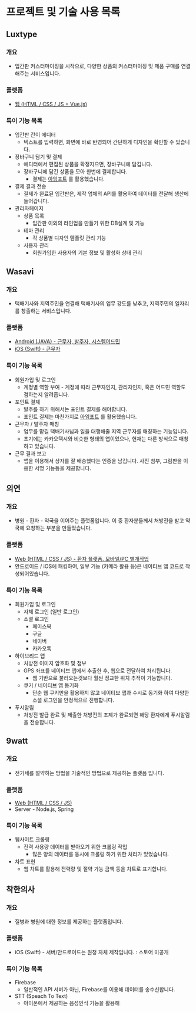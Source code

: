 # 프로젝트 및 기술 사용 목록

## Luxtype

### 개요

- 입간판 커스터마이징을 시작으로, 다양한 상품의 커스터마이징 및 제품 구매를 연결해주는 서비스입니다.

### 플랫폼

- [웹 (HTML / CSS / JS + Vue.js)](http://luxty.pe)

### 특이 기능 목록

- 입간판 간이 에디터
  - 텍스트를 입력하면, 화면에 바로 반영되어 간단하게 디자인을 확인할 수 있습니다.
- 장바구니 담기 및 결제
  - 에디터에서 편집된 상품을 확정지으면, 장바구니에 담깁니다.
  - 장바구니에 담긴 상품을 모아 한번에 결제합니다.
    - 결제는 [아임포트](http://www.iamport.kr) 를 활용했습니다.
- 결제 결과 전송
  - 결제가 완료된 입간판은, 제작 업체의 API를 활용하여 데이터를 전달해 생산에 들어갑니다.
- 관리자페이지
  - 상품 목록
    - 입간판 이외의 라인업을 만들기 위한 DB설계 및 기능
  - 테마 관리
    - 각 상품별 디자인 템플릿 관리 기능
  - 사용자 관리
    - 회원가입한 사용자의 기본 정보 및 활성화 상태 관리

## Wasavi

### 개요

- 택배기사와 지역주민을 연결해 택배기사의 업무 강도를 낮추고, 지역주민의 일자리를 창출하는 서비스입니다.

### 플랫폼

- [Android (JAVA) - 근무자, 발주자, 시스템어드민](https://play.google.com/store/apps/details?id=kjstudio.kr.delivery)
- [iOS (Swift) - 근무자](https://itunes.apple.com/kr/app/id1386210685?mt=8)

### 특이 기능 목록

- 회원가입 및 로그인
  - 계정별 역할 부여 - 계정에 따라 근무자인지, 관리자인지, 혹은 어드민 역할도 겸하는지 알려줍니다.
- 포인트 결제
  - 발주를 하기 위해서는 포인트 결제를 해야합니다.
  - 포인트 결제는 마찬가지로 [아임포트](http://www.iamport.kr) 를 활용했습니다.
- 근무자 / 발주자 매칭
  - 업무를 맡길 택배기사님과 일을 대행해줄 지역 근무자를 매칭하는 기능입니다.
  - 초기에는 카카오택시와 비슷한 형태의 앱이었으나, 현재는 다른 방식으로 매칭 하고 있습니다.
- 근무 결과 보고
  - 앱을 이용해서 상자를 잘 배송했다는 인증을 남깁니다. 사진 첨부, 그림판을 이용한 서명 기능등을 제공합니다.



## 의연

### 개요

- 병원 - 환자 - 약국을 이어주는 플랫폼입니다. 이 중 환자분들께서 처방전을 받고 약국에 요청하는 부분을 만들었습니다.

### 플랫폼

- [Web (HTML / CSS / JS) - 환자 플랫폼. 모바일/PC 별개작업](https://www.mdpeople.co.kr)
- 안드로이드 / iOS에 패킹하여, 일부 기능 (카메라 활용 등)은 네이티브 앱 코드로 작성되어있습니다.

### 특이 기능 목록

- 회원가입 및 로그인
  - 자체 로그인 (일반 로그인)
  - 소셜 로그인
    - 페이스북
    - 구글
    - 네이버
    - 카카오톡
- 하이브리드 앱
  - 처방전 이미지 암호화 및 첨부
  - GPS 좌표를  네이티브 앱에서 추출한 후, 웹으로 전달하여 처리됩니다.
    - 웹 기반으로 불러오는것보다 훨씬 정교한 위치 추적이 가능합니다.
  - 쿠키 / 네이티브 앱 동기화
    - 단순 웹 쿠키만을 활용하지 않고 네이티브 앱과 수시로 동기화 하여 다양한 소셜 로그인을 안정적으로 진행합니다.
- 푸시알림
  - 처방전 발급 완료 및 제출한 처방전의 조제가 완료되면 해당 환자에게 푸시알림을 전송합니다.



## 9watt

### 개요

- 전기세를 절약하는 방법을 기술적인 방법으로 제공하는 플랫폼 입니다.

### 플랫폼

- [Web (HTML / CSS / JS)](http://ninewatt.com/)
- Server - Node.js, Spring

### 특이 기능 목록

- 웹사이트 크롤링
  - 전력 사용량 데이터를 받아오기 위한 크롤링 작업
    - 많은 양의 데이터를 동시에 크롤링 하기 위한 처리가 있었습니다.
- 차트 표현
  - 웹 차트를 활용해 전력량 및 절약 가능 금액 등을 차트로 표기합니다.



## 착한의사

### 개요

- 질병과 병원에 대한 정보를 제공하는 플랫폼입니다.

### 플랫폼

- iOS (Swift) - 서버/안드로이드는 원청 자체 제작입니다. : 스토어 미공개

### 특이 기능 목록

- Firebase
  - 일반적인 API 서버가 아닌, Firebase를 이용해 데이터를 송수신합니다.
- STT (Speach To Text)
  - 아이폰에서 제공하는 음성인식 기능을 활용해 



